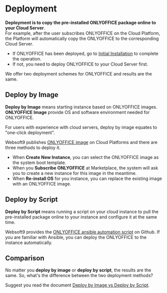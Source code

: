 # Deployment

**Deployment is to copy the pre-installed ONLYOFFICE package online to your Cloud Server**.  
For example, after the user subscribes ONLYOFFICE on the Cloud Platform, the Platform will automatically copy the ONLYOFFICE to the corresponding Cloud Server.

- If ONLYOFFICE has been deployed, go to [Initial Installation](/stack-installation.md) to complete the operation.
- If not, you need to deploy ONLYOFFICE to your Cloud Server first.

We offer two deployment schemes for ONLYOFFICE and results are the same.

## Deploy by Image

**Deploy by Image** means starting instance based on ONLYOFFICE images. **ONLYOFFICE Image** provide OS and software environment needed for ONLYOFFICE.

For users with experience with cloud servers, deploy by image equates to "one-click deployment". 

Websoft9 publishes [ONLYOFFICE image](https://apps.websoft9.com/onlyoffice) on Cloud Platforms and there are three methods to deploy it.

* When **Create New Instance**, you can select the ONLYOFFICE image as the system boot template.
* When you **Subscribe ONLYOFFICE** at Marketplace, the system will ask you to create a new instance for this image in the meantime.
* When **Re-install OS** for you instance, you can replace the existing image with an ONLYOFFICE image.

## Deploy by Script

**Deploy by Script** means running a script on your cloud instance to pull the pre-installed package online to your instance and configure it at the same time.

Websoft9 provides the [ONLYOFFICE ansible automation script](https://github.com/Websoft9/ansible-onlyoffice) on Github. If you are familiar with Ansible, you can deploy the ONLYOFFICE to the instance automatically.

## Comparison

No matter you **deploy by image** or **deploy by script**, the results are the same. So, what's the difference between the two deployment methods?

Suggest you read the document [Deploy by Image vs Deploy by Script](https://support.websoft9.com/docs/faq/bz-product.html#deployment-comparison).